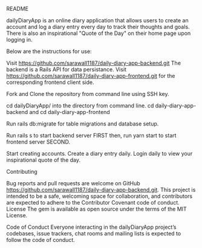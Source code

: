README

dailyDiaryApp is an online diary application that allows users to create an account and log a diary entry every day to track their thoughts and goals. There is also an inspirational "Quote of the Day" on their home page upon logging in. 

Below are the instructions for use:

Visit https://github.com/sarawall1187/daily-diary-app-backend.git
The backend is a Rails API for data persistance. 
Visit https://github.com/sarawall1187/daily-diary-app-frontend.git 
for the corresponding frontend client side. 

Fork and Clone the repository from command line using SSH key.

cd dailyDiaryApp/ into the directory from command line. cd daily-diary-app-backend and cd daily-diary-app-frontend

Run rails db:migrate for table migrations and database setup.

Run rails s to start backend server FIRST then, run yarn start to start frontend server SECOND.

Start creating accounts. Create a diary entry daily. Login daily to view your inspirational quote of the day.

Contributing

Bug reports and pull requests are welcome on GitHub https://github.com/sarawall1187/daily-diary-app-backend.git. This project is intended to be a safe, welcoming space for collaboration, and contributors are expected to adhere to the Contributor Covenant code of conduct.
License The gem is available as open source under the terms of the MIT License.

Code of Conduct Everyone interacting in the dailyDiaryApp project’s codebases, issue trackers, chat rooms and mailing lists is expected to follow the code of conduct.
